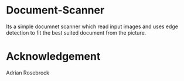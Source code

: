 # Document-Scanner
Its a simple documnet scanner which read input images and uses edge detection to fit the best suited document from the picture.

# Acknowledgement
Adrian Rosebrock
